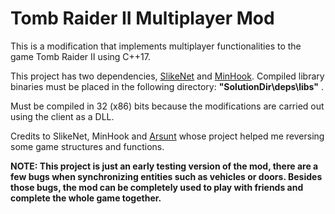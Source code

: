 # Tomb Raider II Multiplayer Mod
 
This is a modification that implements multiplayer functionalities to the game Tomb Raider II using C++17.

This project has two dependencies, [SlikeNet](https://www.slikesoft.com/) and [MinHook](https://github.com/TsudaKageyu/minhook). Compiled library binaries must be placed in the following directory: **"SolutionDir\deps\libs\"** .

Must be compiled in 32 (x86) bits because the modifications are carried out using the client as a DLL.

Credits to SlikeNet, MinHook and [Arsunt](https://github.com/Arsunt/TR2Main) whose project helped me reversing some game structures and functions.

**NOTE: This project is just an early testing version of the mod, there are a few bugs when synchronizing entities such as vehicles or doors. Besides those bugs, the mod can be completely used to play with friends and complete the whole game together.**
